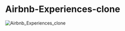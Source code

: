 # Airbnb-Experiences-clone

![Airbnb_Experiences_clone](https://user-images.githubusercontent.com/63545211/152672708-a24ece14-49c4-4123-8dc3-cbcad705df52.png)
